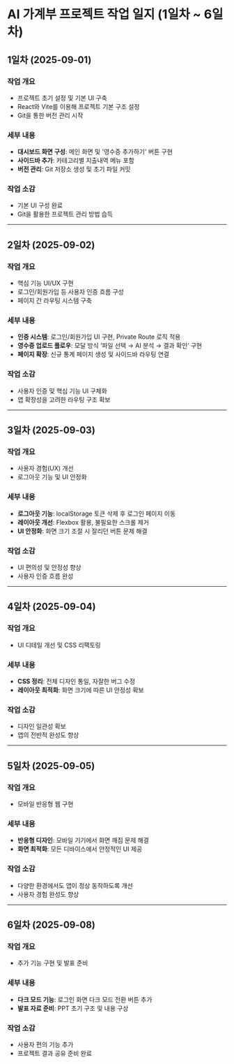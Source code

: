 # AI 가계부 프로젝트 작업 일지 (1일차 ~ 6일차)

## 1일차 (2025-09-01)

### 작업 개요
- 프로젝트 초기 설정 및 기본 UI 구축
- React와 Vite를 이용해 프로젝트 기본 구조 설정
- Git을 통한 버전 관리 시작

### 세부 내용
- **대시보드 화면 구성**: 메인 화면 및 '영수증 추가하기' 버튼 구현
- **사이드바 추가**: 카테고리별 지출내역 메뉴 포함
- **버전 관리**: Git 저장소 생성 및 초기 파일 커밋

### 작업 소감
- 기본 UI 구성 완료
- Git을 활용한 프로젝트 관리 방법 습득

---

## 2일차 (2025-09-02)

### 작업 개요
- 핵심 기능 UI/UX 구현
- 로그인/회원가입 등 사용자 인증 흐름 구성
- 페이지 간 라우팅 시스템 구축

### 세부 내용
- **인증 시스템**: 로그인/회원가입 UI 구현, Private Route 로직 적용
- **영수증 업로드 플로우**: 모달 방식 ‘파일 선택 → AI 분석 → 결과 확인’ 구현
- **페이지 확장**: 신규 통계 페이지 생성 및 사이드바 라우팅 연결

### 작업 소감
- 사용자 인증 및 핵심 기능 UI 구체화
- 앱 확장성을 고려한 라우팅 구조 확보

---

## 3일차 (2025-09-03)

### 작업 개요
- 사용자 경험(UX) 개선
- 로그아웃 기능 및 UI 안정화

### 세부 내용
- **로그아웃 기능**: localStorage 토큰 삭제 후 로그인 페이지 이동
- **레이아웃 개선**: Flexbox 활용, 불필요한 스크롤 제거
- **UI 안정화**: 화면 크기 조절 시 잘리던 버튼 문제 해결

### 작업 소감
- UI 편의성 및 안정성 향상
- 사용자 인증 흐름 완성

---

## 4일차 (2025-09-04)

### 작업 개요
- UI 디테일 개선 및 CSS 리팩토링

### 세부 내용
- **CSS 정리**: 전체 디자인 통일, 자잘한 버그 수정
- **레이아웃 최적화**: 화면 크기에 따른 UI 안정성 확보

### 작업 소감
- 디자인 일관성 확보
- 앱의 전반적 완성도 향상

---

## 5일차 (2025-09-05)

### 작업 개요
- 모바일 반응형 웹 구현

### 세부 내용
- **반응형 디자인**: 모바일 기기에서 화면 깨짐 문제 해결
- **화면 최적화**: 모든 디바이스에서 안정적인 UI 제공

### 작업 소감
- 다양한 환경에서도 앱이 정상 동작하도록 개선
- 사용자 경험 완성도 향상

---

## 6일차 (2025-09-08)

### 작업 개요
- 추가 기능 구현 및 발표 준비

### 세부 내용
- **다크 모드 기능**: 로그인 화면 다크 모드 전환 버튼 추가
- **발표 자료 준비**: PPT 초기 구조 및 내용 구상

### 작업 소감
- 사용자 편의 기능 추가
- 프로젝트 결과 공유 준비 완료
